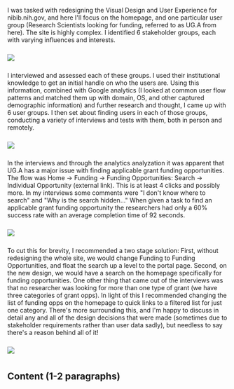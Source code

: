 I was tasked with redesigning the Visual Design and User Experience for nibib.nih.gov, and here I'll focus on the homepage, and one particular user group (Research Scientists looking for funding, referred to as UG.A from here). The site is highly complex. I identified 6 stakeholder groups, each with varying influences and interests. 

<img src="http://netonup.com/adhoc/Stakeholders_Users.jpg" style="max-height:400px; margin: 10px 0px"><br/>

I interviewed and assessed each of these groups. I used their institutional knowledge to get an initial handle on who the users are. Using this information, combined with Google analytics (I looked at common user flow patterns and matched them up with domain, OS, and other captured demographic information) and further research and thought, I came up with 6 user groups. I then set about finding users in each of those groups, conducting a variety of interviews and tests with them, both in person and remotely. 

<img src="http://netonup.com/adhoc/ResearchFund-UserFlow.png" style="max-height:400px; margin: 10px 0px"><br/>

In the interviews and through the analytics analyzation it was apparent that UG.A has a major issue with finding applicable grant funding opportunities. The flow was Home -> Funding -> Funding Opportunities: Search -> Individual Opportunity (external link). This is at least 4 clicks and possibly more. In my interviews some comments were "I don't know where to search" and "Why is the search hidden..." When given a task to find an applicable grant funding opportunity the researchers had only a 60% success rate with an average completion time of 92 seconds. 

<img src="http://netonup.com/adhoc/UserGroupA_Flow.jpg" style="max-height:400px; margin: 10px 0px"><br/>

To cut this for brevity, I recommended a two stage solution: First, without redesigning the whole site, we would change Funding to Funding Opportunities, and float the search up a level to the portal page. Second, on the new design, we would have a search on the homepage specifically for funding opportunities. One other thing that came out of the interviews was that no researcher was looking for more than one type of grant (we have three categories of grant opps). In light of this I recommended changing the list of funding opps on the homepage to quick links to a filtered list for just one category. There's more surrounding this, and I'm happy to discuss in detail any and all of the design decisions that were made (sometimes due to stakeholder requirements rather than user data sadly), but needless to say there's a reason behind all of it!

<img src="http://netonup.com/adhoc/HomeConcept.jpg" style="max-height:400px; margin: 10px 0px"><br/>


## Content (1-2 paragraphs)
